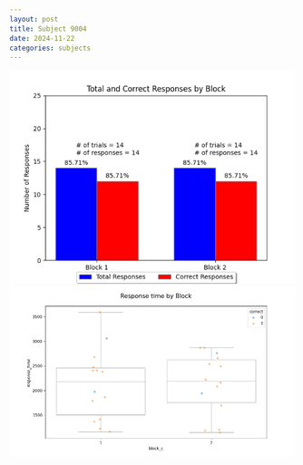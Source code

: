 ```yaml
---
layout: post
title: Subject 9004
date: 2024-11-22
categories: subjects
---
```


![](data/9004/run-25/9004_ATS_responses.png)
![](data/9004/run-25/9004_ATS_rt.png)
